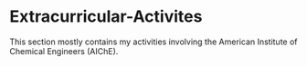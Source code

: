 # Extracurricular-Activites

This section mostly contains my activities involving the American Institute of Chemical Engineers (AIChE).
